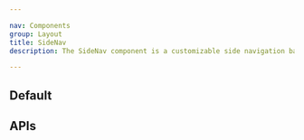 ```yaml
---

nav: Components
group: Layout
title: SideNav
description: The SideNav component is a customizable side navigation bar. It takes in an optional avatar and top actions to be displayed at the top, and a required bottom actions prop to be displayed at the bottom.

---
```


## Default

<code src="./demos/index.tsx" nopadding></code>

## APIs

<API></API>
